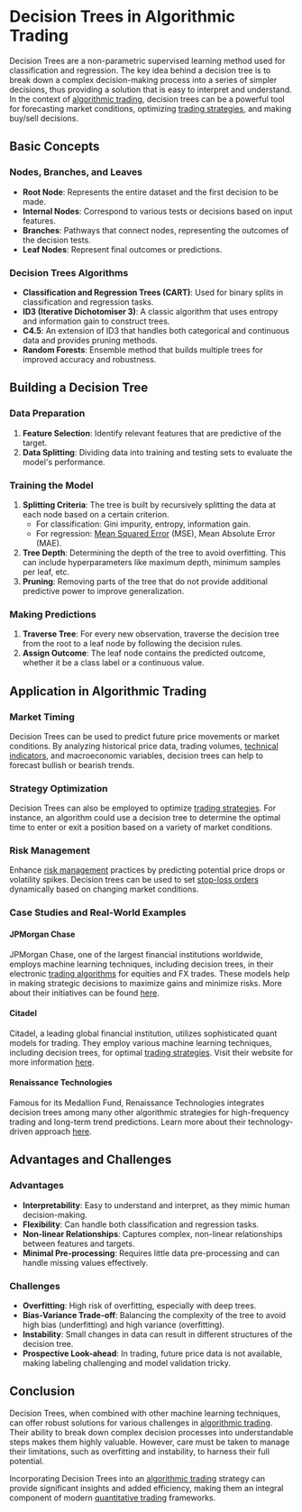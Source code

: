 # Decision Trees in Algorithmic Trading

Decision Trees are a non-parametric supervised learning method used for classification and regression. The key idea behind a decision tree is to break down a complex decision-making process into a series of simpler decisions, thus providing a solution that is easy to interpret and understand. In the context of [algorithmic trading](../a/algorithmic_trading.md), decision trees can be a powerful tool for forecasting market conditions, optimizing [trading strategies](../t/trading_strategies.md), and making buy/sell decisions.

## Basic Concepts

### Nodes, Branches, and Leaves

- **Root Node**: Represents the entire dataset and the first decision to be made.
- **Internal Nodes**: Correspond to various tests or decisions based on input features.
- **Branches**: Pathways that connect nodes, representing the outcomes of the decision tests.
- **Leaf Nodes**: Represent final outcomes or predictions.

### Decision Trees Algorithms

- **Classification and Regression Trees (CART)**: Used for binary splits in classification and regression tasks.
- **ID3 (Iterative Dichotomiser 3)**: A classic algorithm that uses entropy and information gain to construct trees.
- **C4.5**: An extension of ID3 that handles both categorical and continuous data and provides pruning methods.
- **Random Forests**: Ensemble method that builds multiple trees for improved accuracy and robustness.

## Building a Decision Tree

### Data Preparation

1. **Feature Selection**: Identify relevant features that are predictive of the target.
2. **Data Splitting**: Dividing data into training and testing sets to evaluate the model's performance.

### Training the Model

1. **Splitting Criteria**: The tree is built by recursively splitting the data at each node based on a certain criterion.
   - For classification: Gini impurity, entropy, information gain.
   - For regression: [Mean Squared Error](../m/mean_squared_error.md) (MSE), Mean Absolute Error (MAE).
2. **Tree Depth**: Determining the depth of the tree to avoid overfitting. This can include hyperparameters like maximum depth, minimum samples per leaf, etc.
3. **Pruning**: Removing parts of the tree that do not provide additional predictive power to improve generalization.

### Making Predictions

1. **Traverse Tree**: For every new observation, traverse the decision tree from the root to a leaf node by following the decision rules.
2. **Assign Outcome**: The leaf node contains the predicted outcome, whether it be a class label or a continuous value.

## Application in Algorithmic Trading

### Market Timing

Decision Trees can be used to predict future price movements or market conditions. By analyzing historical price data, trading volumes, [technical indicators](../t/technical_indicators.md), and macroeconomic variables, decision trees can help to forecast bullish or bearish trends.

### Strategy Optimization

Decision Trees can also be employed to optimize [trading strategies](../t/trading_strategies.md). For instance, an algorithm could use a decision tree to determine the optimal time to enter or exit a position based on a variety of market conditions.

### Risk Management

Enhance [risk management](../r/risk_management.md) practices by predicting potential price drops or volatility spikes. Decision trees can be used to set [stop-loss orders](../s/stop-loss_orders.md) dynamically based on changing market conditions.

### Case Studies and Real-World Examples

#### JPMorgan Chase

JPMorgan Chase, one of the largest financial institutions worldwide, employs machine learning techniques, including decision trees, in their electronic [trading algorithms](../t/trading_algorithms.md) for equities and FX trades. These models help in making strategic decisions to maximize gains and minimize risks. More about their initiatives can be found [here](https://www.jpmorgan.com/global).

#### Citadel

Citadel, a leading global financial institution, utilizes sophisticated quant models for trading. They employ various machine learning techniques, including decision trees, for optimal [trading strategies](../t/trading_strategies.md). Visit their website for more information [here](https://www.citadel.com).

#### Renaissance Technologies

Famous for its Medallion Fund, Renaissance Technologies integrates decision trees among many other algorithmic strategies for high-frequency trading and long-term trend predictions. Learn more about their technology-driven approach [here](https://www.rentec.com).

## Advantages and Challenges

### Advantages

- **Interpretability**: Easy to understand and interpret, as they mimic human decision-making.
- **Flexibility**: Can handle both classification and regression tasks.
- **Non-linear Relationships**: Captures complex, non-linear relationships between features and targets.
- **Minimal Pre-processing**: Requires little data pre-processing and can handle missing values effectively.

### Challenges

- **Overfitting**: High risk of overfitting, especially with deep trees.
- **Bias-Variance Trade-off**: Balancing the complexity of the tree to avoid high bias (underfitting) and high variance (overfitting).
- **Instability**: Small changes in data can result in different structures of the decision tree.
- **Prospective Look-ahead**: In trading, future price data is not available, making labeling challenging and model validation tricky.

## Conclusion

Decision Trees, when combined with other machine learning techniques, can offer robust solutions for various challenges in [algorithmic trading](../a/algorithmic_trading.md). Their ability to break down complex decision processes into understandable steps makes them highly valuable. However, care must be taken to manage their limitations, such as overfitting and instability, to harness their full potential.

Incorporating Decision Trees into an [algorithmic trading](../a/algorithmic_trading.md) strategy can provide significant insights and added efficiency, making them an integral component of modern [quantitative trading](../q/quantitative_trading.md) frameworks.